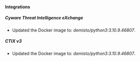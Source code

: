 #### Integrations
##### Cyware Threat Intelligence eXchange
- Updated the Docker image to: *demisto/python3:3.10.9.46807*.
##### CTIX v3
- Updated the Docker image to: *demisto/python3:3.10.9.46807*.
